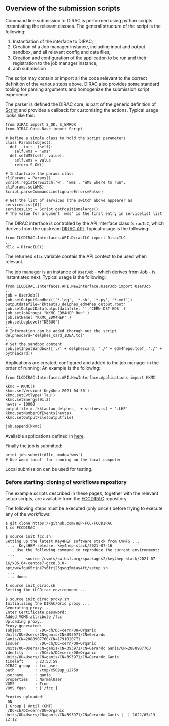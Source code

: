 ## Overview of the submission scripts

Command line submission to DIRAC is performed using python scripts instantiating the relevant classes.
The general structure of the script is the following:
1. Instantiation of the interface to DIRAC;
2. Creation of a Job manager instance, including input and output sandbox, and all relevant config and data files; 
3. Creation and configuration of the application to be run and their registration to the job manager instance;
4. Job submission

The script may contain or import all the code relevant to the correct definition of the various steps above.
DIRAC also provides some standard tooling for parsing arguments and homogenize the submission script experience. 

The parser is defined the DIRAC core, is part of the generic definition of [Script][script] and provides a callback for
customizing the actions. Typical usage looks like this:
```
from DIRAC import S_OK, S_ERROR
from DIRAC.Core.Base import Script

# Define a simple class to hold the script parameters
class Params(object):
  def __init__(self):
    self.wms = 'wms'
  def setWMS(self, value):
    self.wms = value
    return S_OK()

# Instantiate the params class
cliParams = Params()
Script.registerSwitch('w', 'wms', "WMS where to run", cliParams.setWMS)
Script.parseCommandLine(ignoreErrors=False)

# Get the list of services (the switch above appearer as servicesList[0])
servicesList = Script.getPositionalArgs()
# The value for argument 'wms' is the first entry in servicelist list

```

[script]: https://dirac.readthedocs.io/en/latest/CodeDocumentation/Core/Base/Script.html

The DIRAC interface is controlled by the API interface class `DiracILC`, which derives from the upstream [DIRAC API][diracapi].
Typical usage is the following:
```
from ILCDIRAC.Interfaces.API.DiracILC import DiracILC
...
dIlc = DiracILC()
```
The returned `dILc` variable contais the API context to be used when relevant.

[diracapi]: https://raw.githubusercontent.com/DIRACGrid/DIRAC/integration/src/DIRAC/Interfaces/API/Dirac.py

The job manager is an instance of `UserJob` - which derives from [Job][job] - is instantiated next.
Typical usage is the following:
```
from ILCDIRAC.Interfaces.API.NewInterface.UserJob import UserJob
...
job = UserJob()
job.setOutputSandbox(['*.log', '*.sh', '*.py', '*.xml'])
outputdatafile='kktautau_delphes_edm4hep_output.root'
job.setOutputData(outputdatafile, '','CERN-DST-EOS' )
job.setJobGroup( "KKMC_EDM4HEP_Run" )
job.setName( "KKMC_EDM4HEP" )
job.setLogLevel("DEBUG")
...
# Information can be added thorugh out the script 
delphescard='delphes_card_IDEA.tcl'
...
# Set the sandbox content
job.setInputSandbox(['./' + delphescard, './' + edm4hepoutdef, './' + pythiacard])
```

[job]: https://dirac.readthedocs.io/en/latest/UserGuide/GettingStarted/UserJobs/

Applications are created, configured and added to the job manager in the order of running:
An example is the following:
```
from ILCDIRAC.Interfaces.API.NewInterface.Applications import KKMC
...
kkmc = KKMC()
kkmc.setVersion('Key4hep-2021-04-30')
kkmc.setEvtType('Tau')
kkmc.setEnergy(91.2)
nevts = 10000
outputfile = 'kktautau_delphes_' + str(nevts) + '.LHE'
kkmc.setNumberOfEvents(nevts)
kkmc.setOutputFile(outputfile)

job.append(kkmc)
```

Available applications defined in [here][diracapp].

[diracapp]: https://gitlab.cern.ch/CLICdp/iLCDirac/ILCDIRAC/-/tree/Rel-v31r0/Interfaces/API/NewInterface

Finally the job is submitted:
```
print job.submit(dIlc, mode='wms')
# Use wms='local' for running on the local computer
```

Local submission can be used for testing.

### Before starting: cloning of workflows repository

The example scripts described in these pages, together with the relevant setup scripts, are available from the
[FCCDIRAC][fccdirac] repository.

The following steps must be executed (only once!) before trying to execute any of the workflows:
```
$ git clone https://github.com/HEP-FCC/FCCDIRAC
$ cd FCCDIRAC

$ source init_fcc.sh
Setting up the latest Key4HEP software stack from CVMFS ...
 ...  Key4HEP release: key4hep-stack/2021-07-16
 ... Use the following command to reproduce the current environment:
 ...
         source /cvmfs/sw.hsf.org/spackages2/key4hep-stack/2021-07-16/x86_64-centos7-gcc8.3.0-opt/wxwfgu65rjnk7s6frj25qsoq5miay4ft/setup.sh
 ...
 ... done.

$ source init_dirac.sh
Setting the iLCDirac environment ...

$ source init_dirac_proxy.sh
Initializing the DIRAC/Grid proxy ...
Generating proxy...
Enter Certificate password:
Added VOMS attribute /fcc
Uploading proxy..
Proxy generated:
subject      : /DC=ch/DC=cern/OU=Organic Units/OU=Users/CN=ganis/CN=393971/CN=Gerardo Ganis/CN=2888907760/CN=1791020771
issuer       : /DC=ch/DC=cern/OU=Organic Units/OU=Users/CN=ganis/CN=393971/CN=Gerardo Ganis/CN=2888907760
identity     : /DC=ch/DC=cern/OU=Organic Units/OU=Users/CN=ganis/CN=393971/CN=Gerardo Ganis
timeleft     : 23:53:59
DIRAC group  : fcc_user
path         : /tmp/x509up_u2759
username     : ganis
properties   : NormalUser
VOMS         : True
VOMS fqan    : ['/fcc']

Proxies uploaded:
 DN                                                                           | Group | Until (GMT)
 /DC=ch/DC=cern/OU=Organic Units/OU=Users/CN=ganis/CN=393971/CN=Gerardo Ganis |  | 2022/05/13 12:12
```

[fccdirac]: https://github.com/HEP-FCC/FCCDIRAC
